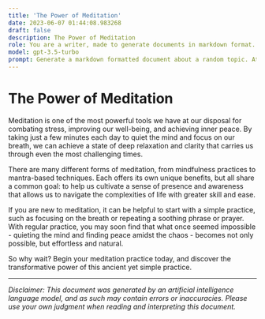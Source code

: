 ```yaml
---
title: 'The Power of Meditation'
date: 2023-06-07 01:44:08.983268
draft: false
description: The Power of Meditation
role: You are a writer, made to generate documents in markdown format. It is very important that all of the documents you generate are in valid markdown format.
model: gpt-3.5-turbo
prompt: Generate a markdown formatted document about a random topic. At the bottom, include a disclaimer explaining that the document was generated by you. The first line of the document should be the title. Make sure that the entire document is in proper markdown format, using a mix of various tags to make the document visually appealing.
---
```


# The Power of Meditation

Meditation is one of the most powerful tools we have at our disposal for combating stress, improving our well-being, and achieving inner peace. By taking just a few minutes each day to quiet the mind and focus on our breath, we can achieve a state of deep relaxation and clarity that carries us through even the most challenging times.

There are many different forms of meditation, from mindfulness practices to mantra-based techniques. Each offers its own unique benefits, but all share a common goal: to help us cultivate a sense of presence and awareness that allows us to navigate the complexities of life with greater skill and ease.

If you are new to meditation, it can be helpful to start with a simple practice, such as focusing on the breath or repeating a soothing phrase or prayer. With regular practice, you may soon find that what once seemed impossible - quieting the mind and finding peace amidst the chaos - becomes not only possible, but effortless and natural.

So why wait? Begin your meditation practice today, and discover the transformative power of this ancient yet simple practice.

---

*Disclaimer: This document was generated by an artificial intelligence language model, and as such may contain errors or inaccuracies. Please use your own judgment when reading and interpreting this document.*